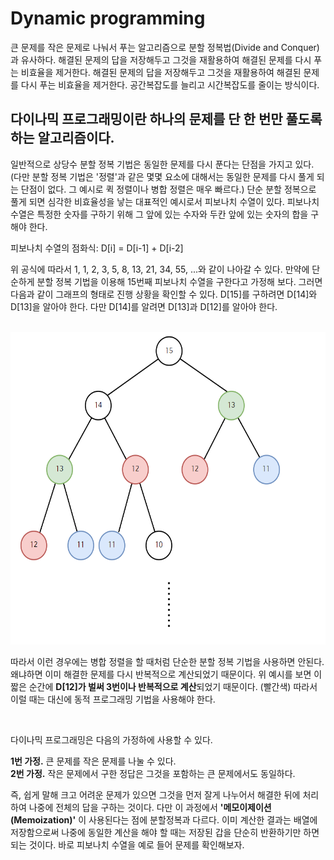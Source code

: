 Dynamic programming
===================
큰 문제를 작은 문제로 나눠서 푸는 알고리즘으로 분할 정복법(Divide and Conquer)과 유사하다. 해결된 문제의 답을 저장해두고 그것을 재활용하여 해결된 문제를 다시 푸는 비효율을 제거한다.
해결된 문제의 답을 저장해두고 그것을 재활용하여 해결된 문제를 다시 푸는 비효율을 제거한다. 공간복잡도를 늘리고 시간복잡도를 줄이는 방식이다.   


다이나믹 프로그래밍이란 하나의 문제를 단 한 번만 풀도록 하는 알고리즘이다.
----------------
일반적으로 상당수 분할 정복 기법은 동일한 문제를 다시 푼다는 단점을 가지고 있다. (다만 분할 정복 기법은 '정렬'과 같은 몇몇 요소에 대해서는 동일한 문제를 다시 풀게 되는 단점이 없다. 그 예시로 퀵 정렬이나 병합 정렬은 매우 빠르다.) 단순 분할 정복으로 풀게 되면 심각한 비효율성을 낳는 대표적인 예시로서 피보나치 수열이 있다. 피보나치 수열은 특정한 숫자를 구하기 위해 그 앞에 있는 수자와 두칸 앞에 있는 숫자의 합을 구해야 한다.   

피보나치 수열의 점화식: D[i] = D[i-1] + D[i-2]   
   
위 공식에 따라서 1, 1, 2, 3, 5, 8, 13, 21, 34, 55, ...와 같이 나아갈 수 있다. 만약에 단순하게 분할 정복 기법을 이용해 15번째 피보나치 수열을 구한다고 가정해 보다. 그러면 다음과 같이 그래프의 형태로 진행 상황을 확인할 수 있다. D[15]를 구하려면 D[14]와 D[13]을 알아야 한다. 다만 D[14]를 알려면 D[13]과 D[12]를 알아야 한다.   

<br><img src="G.PNG" width="1000px" height="500px" alt="Graph"></img><br/>

따라서 이런 경우에는 병합 정렬을 할 때처럼 단순한 분할 정복 기법을 사용하면 안된다. 왜냐하면 이미 해결한 문제를 다시 반복적으로 계산되었기 때문이다. 위 예시를 보면 이 짧은 순간에 **D[12]가 벌써 3번이나 반복적으로 계산**되었기 때문이다. (빨간색) 따라서 이럴 때는 대신에 동적 프로그래밍 기법을 사용해야 한다.

<br>

다이나믹 프로그래밍은 다음의 가정하에 사용할 수 있다.   

**1번 가정.** 큰 문제를 작은 문제를 나눌 수 있다.   
**2번 가정.** 작은 문제에서 구한 정답은 그것을 포함하는 큰 문제에서도 동일하다.   

즉, 쉽게 말해 크고 어려운 문제가 있으면 그것을 먼저 잘게 나누어서 해결한 뒤에 처리하여 나중에 전체의 답을 구하는 것이다. 다만 이 과정에서 **'메모이제이션(Memoization)'** 이 사용된다는 점에 분할정복과 다르다. 이미 계산한 결과는 배열에 저장함으로써 나중에 동일한 계산을 해야 할 때는 저장된 갑을 단순히 반환하기만 하면 되는 것이다. 바로 피보나치 수열을 예로 들어 문제를 확인해보자.



